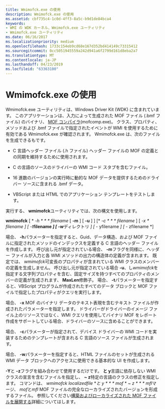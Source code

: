 ```yaml
---
title: Wmimofck.exe の使用
description: Wmimofck.exe の使用
ms.assetid: cbf735c4-1c0d-4ff3-8a5c-b9d1de84bca4
keywords:
- WMI の WDK カーネル、Wmimofck.exe ユーティリティ
- Wmimofck.exe ユーティリティ
ms.date: 06/16/2017
ms.localizationpriority: medium
ms.openlocfilehash: 1733c154eb9cd68e167d352bd414149c73315412
ms.sourcegitcommit: 0cc5051945559a242d941a6f2799d161d8eba2a7
ms.translationtype: MT
ms.contentlocale: ja-JP
ms.lasthandoff: 04/23/2019
ms.locfileid: "63363100"
---
```

# <a name="using-wmimofckexe"></a>Wmimofck.exe の使用





Wmimofck.exe ユーティリティは、Windows Driver Kit (WDK) に含まれています。 このアプリケーションは、入力によって生成された MOF ファイル (.bmf ファイル) のバイナリ、 [MOF コンパイラ](compiling-a-driver-s-mof-file.md)(mofcomp.exe)。 クラス、プロパティ、メソッドおよび .bmf ファイルで指定されたイベントが WMI を使用するために有効である Wmimofck.exe が確認されます。 Wmimofck.exe は、次のファイルを生成できるもです。

-   C 言語ヘッダー ファイル (.h ファイル) ヘッダー ファイルの MOF の定義との同期を維持するために使用されます。

-   C の言語のソースのドライバーの WMI コード スタブを含むファイル。

-   16 進数のバージョンの実行時に動的な MOF データを提供するためのドライバー ソースに含まれる .bmf データ。

-   VBScript または HTML でのアプリケーション テンプレートをテストします。

実行する、 **wmimofck**ユーティリティでは、次の構文を使用します。

**wmimofck** \[  * *-h * * * filename* \[ **-m** \] \[ **-u** \] \] \[* *-c * * * filename* \] \[ **-x * **filename* \] \[** -t***filename *\] \[* *-w***ディレクトリ *\] \[* - yfilename *\] \[* - zfilename *\]

場合、 **-h**パラメーターを指定すると、Guid、データ構造、および MOF ファイルに指定されたメソッドのインデックスを定義する C 言語のヘッダー ファイルを作成します。 呼び出し元が指定されている場合、 **-m**フラグを同様に、ヘッダー ファイルが入力と各 WMI メソッドの出力の構造体の定義が含まれます。 既定では、 *wmimofck*可変長のプロパティが含まれている WMI クラスのメンバーの定義を生成しません。 呼び出し元が指定されている場合 **-u**、し*wmimofck*を指定する文字列プロパティを含む、固定サイズを持つすべてのプロパティのメンバーの定義が生成されます、 **MaxLen**修飾子。 場合、 **-t**パラメーターを指定すると、VBScript プログラムが作成されたすべてのデータ ブロックと MOF ファイルで指定したプロパティがクエリを実行します。

場合、 **-x** MOF のバイナリ データのテキスト表現を含むテキスト ファイルが作成されたパラメーターを指定します。 ドライバーがドライバーのイメージ ファイル上のリソースではなく、WMI クエリを使用してバイナリ MOF をレポート作成をサポートしている場合、ドライバーのソースに含めることができます。

場合、 **-c**パラメーターが指定されて、デバイス ドライバーの WMI コードを実装するためのテンプレートが含まれる C 言語のソース ファイルが生成されます。

場合、 **-w**パラメーターを指定すると、HTML ファイルのセットが生成される WMI データ ブロックへのアクセスに使用できる基本的な UI を作成します。

**-Y**と **-z**フラグを組み合わせて使用するだけです。 **と y**言語に依存しない WMI クラスの宣言を含むファイルを指定し、 **~ z**特定の言語のクラスの修正を指定します。 コマンドは、 *wmimofck localizedfile* **と y * * * mof* * *~ z * * * mfl*マージ、 *mof*と*mfl* MOF ファイルの完全なローカライズされたバージョンを形成するファイル。 参照してください[構築およびローカライズされた MOF ファイルを展開する](building-and-deploying-the-localized-mof-file.md)詳細についてはします。

 

 




